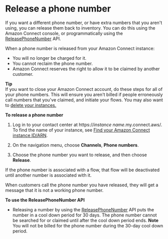 # Release a phone number<a name="release-phone-number"></a>

If you want a different phone number, or have extra numbers that you aren't using, you can release them back to inventory\. You can do this using the Amazon Connect console, or programmatically using the [ReleasePhoneNumber](https://docs.aws.amazon.com/connect/latest/APIReference/API_ReleasePhoneNumber.html) API\.

When a phone number is released from your Amazon Connect instance:
+ You will no longer be charged for it\.
+ You cannot reclaim the phone number\.
+ Amazon Connect reserves the right to allow it to be claimed by another customer\.

**Tip**  
If you want to close your Amazon Connect account, do these steps for all of your phone numbers\. This will ensure you aren't billed if people erroneously call numbers that you've claimed, and initiate your flows\. You may also want to [delete your instances\.](delete-connect-instance.md) 

**To release a phone number**

1. Log in to your contact center at https://*instance name*\.my\.connect\.aws/\. To find the name of your instance, see [Find your Amazon Connect instance ID/ARN](find-instance-arn.md)\.

1. On the navigation menu, choose **Channels**, **Phone numbers**\.

1. Choose the phone number you want to release, and then choose **Release**\.

If the phone number is associated with a flow, that flow will be deactivated until another number is associated with it\.

When customers call the phone number you have released, they will get a message that it is not a working phone number\. 

**To use the ReleasePhoneNumber API**
+ Releasing a number by using the [ReleasePhoneNumber](https://docs.aws.amazon.com/connect/latest/APIReference/API_ReleasePhoneNumber.html) API puts the number in a cool down period for 30 days\. The phone number cannot be searched for or claimed until after the cool down period ends\.
**Note**  
You will not be billed for the phone number during the 30\-day cool down period\.